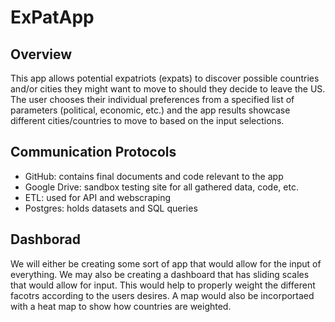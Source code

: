 # ExPatApp
## Overview
This app allows potential expatriots (expats) to discover possible countries and/or cities they might want to move to should they decide to leave the US. The user chooses their individual preferences from a specified list of parameters (political, economic, etc.) and the app results showcase different cities/countries to move to based on the input selections.

## Communication Protocols
- GitHub: contains final documents and code relevant to the app
- Google Drive: sandbox testing site for all gathered data, code, etc.
- ETL: used for API and webscraping
- Postgres: holds datasets and SQL queries

## Dashborad
We will either be creating some sort of app that would allow for the input of everything. We may also be creating a dashboard that has sliding scales that would allow for input. This would help to properly weight the different facotrs according to the users desires. A map would also be incorportaed with a heat map to show how countries are weighted.
